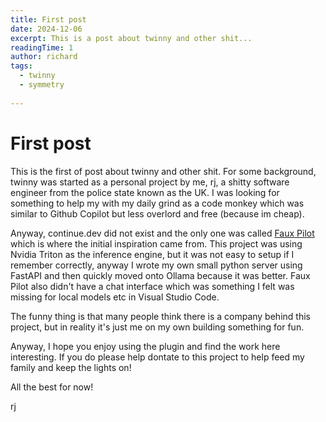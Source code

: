 ```yaml
---
title: First post
date: 2024-12-06
excerpt: This is a post about twinny and other shit...
readingTime: 1
author: richard
tags: 
  - twinny
  - symmetry
  
---
```


# First post

This is the first of post about twinny and other shit.  For some background, twinny was started as a personal project by me, rj, a shitty software engineer from the police state known as the UK.  I was looking for something to help my with my daily grind as a code monkey which was similar to Github Copilot but less overlord and free (because im cheap).

Anyway, continue.dev did not exist and the only one was called [Faux Pilot](https://github.com/fauxpilot/fauxpilot) which is where the initial inspiration came from.  This project was using Nvidia Triton as the inference engine, but it was not easy to setup if I remember correctly, anyway I wrote my own small python server using FastAPI and then quickly moved onto Ollama because it was better.  Faux Pilot also didn't have a chat interface which was something I felt was missing for local models etc in Visual Studio Code.

The funny thing is that many people think there is a company behind this project, but in reality it's just me on my own building something for fun.

Anyway, I hope you enjoy using the plugin and find the work here interesting. If you do please help dontate to this project to help feed my family and keep the lights on!

All the best for now!

rj
